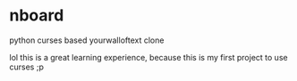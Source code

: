 # nboard

python curses based yourwalloftext clone


lol this is a great learning experience, because this is my first project to use
curses ;p


